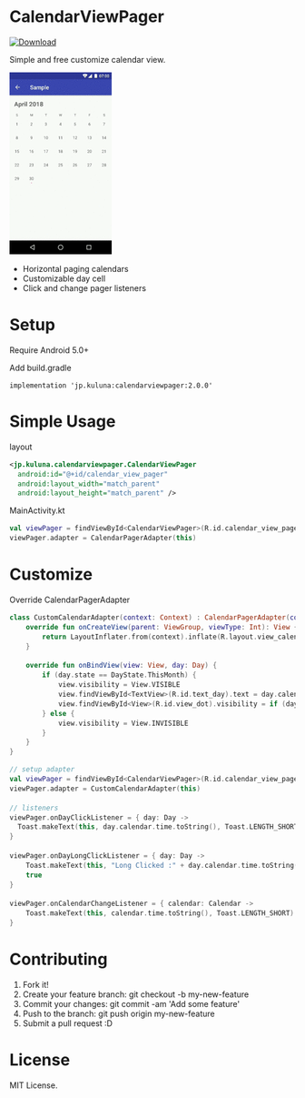 # CalendarViewPager
[![Download](https://api.bintray.com/packages/kuluna/maven/calendarviewpager/images/download.svg) ](https://bintray.com/kuluna/maven/calendarviewpager/_latestVersion)

Simple and free customize calendar view.

![Sample](docs/cast.gif)

- Horizontal paging calendars
- Customizable day cell
- Click and change pager listeners

# Setup
Require Android 5.0+

Add build.gradle

```
implementation 'jp.kuluna:calendarviewpager:2.0.0'
```

# Simple Usage
layout

```xml
<jp.kuluna.calendarviewpager.CalendarViewPager
  android:id="@+id/calendar_view_pager"
  android:layout_width="match_parent"
  android:layout_height="match_parent" />
```

MainActivity.kt
```kotlin
val viewPager = findViewById<CalendarViewPager>(R.id.calendar_view_pager)
viewPager.adapter = CalendarPagerAdapter(this)
```

# Customize

Override CalendarPagerAdapter

```kotlin
class CustomCalendarAdapter(context: Context) : CalendarPagerAdapter(context) {
    override fun onCreateView(parent: ViewGroup, viewType: Int): View {
        return LayoutInflater.from(context).inflate(R.layout.view_calendar_cell, parent, false)
    }

    override fun onBindView(view: View, day: Day) {
        if (day.state == DayState.ThisMonth) {
            view.visibility = View.VISIBLE
            view.findViewById<TextView>(R.id.text_day).text = day.calendar.get(Calendar.DAY_OF_MONTH).toString()
            view.findViewById<View>(R.id.view_dot).visibility = if (day.isSelected) View.VISIBLE else View.GONE
        } else {
            view.visibility = View.INVISIBLE
        }
    }
}
```

```kotlin
// setup adapter
val viewPager = findViewById<CalendarViewPager>(R.id.calendar_view_pager)
viewPager.adapter = CustomCalendarAdapter(this)

// listeners
viewPager.onDayClickListener = { day: Day ->
  Toast.makeText(this, day.calendar.time.toString(), Toast.LENGTH_SHORT).show()
}

viewPager.onDayLongClickListener = { day: Day ->
    Toast.makeText(this, "Long Clicked :" + day.calendar.time.toString(), Toast.LENGTH_SHORT).show()
    true
}

viewPager.onCalendarChangeListener = { calendar: Calendar ->
    Toast.makeText(this, calendar.time.toString(), Toast.LENGTH_SHORT).show()
}
```

# Contributing
1. Fork it!
1. Create your feature branch: git checkout -b my-new-feature
1. Commit your changes: git commit -am 'Add some feature'
1. Push to the branch: git push origin my-new-feature
1. Submit a pull request :D

# License
MIT License.
